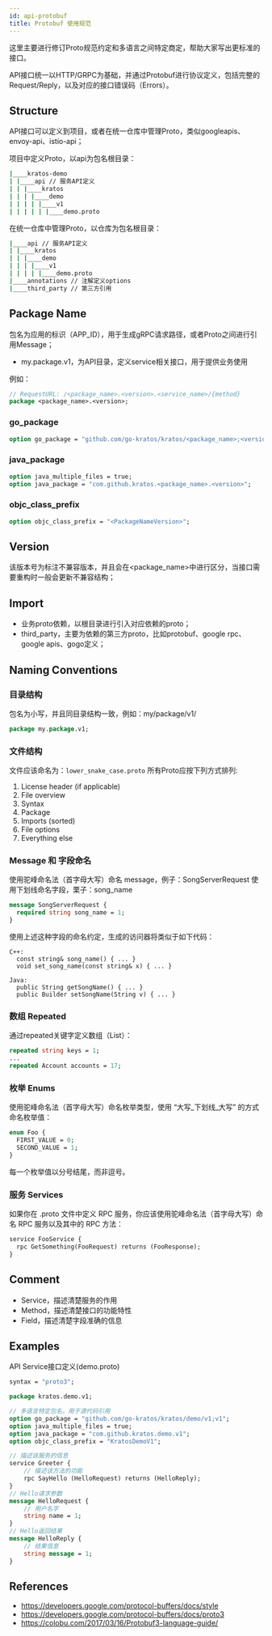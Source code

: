 ```yaml
---
id: api-protobuf
title: Protobuf 使用规范
---
```


这里主要进行修订Proto规范约定和多语言之间特定商定，帮助大家写出更标准的接口。

API接口统一以HTTP/GRPC为基础，并通过Protobuf进行协议定义，包括完整的Request/Reply，以及对应的接口错误码（Errors）。

## Structure
API接口可以定义到项目，或者在统一仓库中管理Proto，类似googleapis、envoy-api、istio-api；

项目中定义Proto，以api为包名根目录：
```bash
|____kratos-demo
| |____api // 服务API定义
| | |____kratos
| | | |____demo
| | | | |____v1
| | | | | |____demo.proto
```
在统一仓库中管理Proto，以仓库为包名根目录：
```bash
|____api // 服务API定义
| |____kratos
| | |____demo
| | | |____v1
| | | | |____demo.proto
|____annotations // 注解定义options
|____third_party // 第三方引用
```

## Package Name
包名为应用的标识（APP_ID），用于生成gRPC请求路径，或者Proto之间进行引用Message；

*  my.package.v1，为API目录，定义service相关接口，用于提供业务使用

例如：
```protobuf
// RequestURL: /<package_name>.<version>.<service_name>/{method}
package <package_name>.<version>;
```
### go_package
```protobuf
option go_package = "github.com/go-kratos/kratos/<package_name>;<version>";
```
### java_package
```protobuf
option java_multiple_files = true;
option java_package = "com.github.kratos.<package_name>.<version>";
```
### objc_class_prefix
```protobuf
option objc_class_prefix = "<PackageNameVersion>";
```

## Version

该版本号为标注不兼容版本，并且会在<package_name>中进行区分，当接口需要重构时一般会更新不兼容结构；

## Import

* 业务proto依赖，以根目录进行引入对应依赖的proto；
* third_party，主要为依赖的第三方proto，比如protobuf、google rpc、google apis、gogo定义；

## Naming Conventions

###  目录结构
包名为小写，并且同目录结构一致，例如：my/package/v1/
```protobuf
package my.package.v1;
```

### 文件结构
文件应该命名为：`lower_snake_case.proto`
所有Proto应按下列方式排列:
1. License header (if applicable)
2. File overview
3. Syntax
4. Package
5. Imports (sorted)
6. File options
7. Everything else

### Message 和 字段命名
使用驼峰命名法（首字母大写）命名 message，例子：SongServerRequest
使用下划线命名字段，栗子：song_name
```protobuf
message SongServerRequest {
  required string song_name = 1;
}
```
使用上述这种字段的命名约定，生成的访问器将类似于如下代码：
```
C++:
  const string& song_name() { ... }
  void set_song_name(const string& x) { ... }

Java:
  public String getSongName() { ... }
  public Builder setSongName(String v) { ... }
```
### 数组 Repeated
通过repeated关键字定义数组（List）：
```protobuf
repeated string keys = 1;
...
repeated Account accounts = 17;
```

### 枚举 Enums
使用驼峰命名法（首字母大写）命名枚举类型，使用 “大写_下划线_大写” 的方式命名枚举值：
```protobuf
enum Foo {
  FIRST_VALUE = 0;
  SECOND_VALUE = 1;
}
```
每一个枚举值以分号结尾，而非逗号。

### 服务 Services
如果你在 .proto 文件中定义 RPC 服务，你应该使用驼峰命名法（首字母大写）命名 RPC 服务以及其中的 RPC 方法：
```protobuf
service FooService {
  rpc GetSomething(FooRequest) returns (FooResponse);
}
```

## Comment
* Service，描述清楚服务的作用
* Method，描述清楚接口的功能特性
* Field，描述清楚字段准确的信息

## Examples
API Service接口定义(demo.proto)
```protobuf
syntax = "proto3";

package kratos.demo.v1;

// 多语言特定包名，用于源代码引用
option go_package = "github.com/go-kratos/kratos/demo/v1;v1";
option java_multiple_files = true;
option java_package = "com.github.kratos.demo.v1";
option objc_class_prefix = "KratosDemoV1";

// 描述该服务的信息
service Greeter {
    // 描述该方法的功能
    rpc SayHello (HelloRequest) returns (HelloReply);
}
// Hello请求参数
message HelloRequest {
    // 用户名字
    string name = 1;
}
// Hello返回结果
message HelloReply {
    // 结果信息
    string message = 1;
}
```

## References
* https://developers.google.com/protocol-buffers/docs/style
* https://developers.google.com/protocol-buffers/docs/proto3
* https://colobu.com/2017/03/16/Protobuf3-language-guide/
